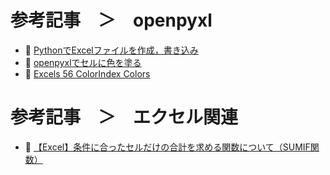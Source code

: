 # 参考記事　＞　openpyxl

* 📖 [PythonでExcelファイルを作成，書き込み](https://qiita.com/si-tora/items/439cbce030ba962ea815)
* 📖 [openpyxlでセルに色を塗る](https://qiita.com/github-nakasho/items/3f861395227e5645cce7)
* 📖 [Excels 56 ColorIndex Colors](https://www.excelsupersite.com/what-are-the-56-colorindex-colors-in-excel/)

# 参考記事　＞　エクセル関連

* 📖 [【Excel】条件に合ったセルだけの合計を求める関数について（SUMIF関数）](https://elite-staff.com/iroha/cate_11/60/)
